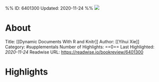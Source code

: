 %%
ID: 6401300
Updated: 2020-11-24
%%
![](https://m.media-amazon.com/images/I/81tbTrke6CL._SY500.jpg)

# About
Title: [[Dynamic Documents With R and Knitr]]
Author: [[Yihui Xie]]
Category: #supplementals
Number of Highlights: ==0==
Last Highlighted: *2020-11-24*
Readwise URL: https://readwise.io/bookreview/6401300

# Highlights 